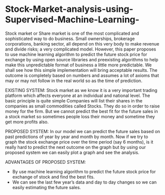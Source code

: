 # Stock-Market-analysis-using-Supervised-Machine-Learning-
Stock market or Share market is one of the most complicated and sophisticated way to do business. Small ownerships, brokerage corporations, banking sector, all depend on this very body to make revenue and divide risks; a very complicated model. However, this paper proposes to use machine learning algorithm to predict the future stock price for exchange by using open source libraries and preexisting algorithms to help make this unpredictable format of business a little more predictable. We shall see how this simple implementation will bring acceptable results. The outcome is completely based on numbers and assumes a lot of axioms that may or may not follow in the real world so as the time of prediction.

EXISTING SYSTEM:
Stock market as we know it is a very important trading platform which affects everyone at an individual and national level. The basic principle is quite simple Companies will list their shares in the companies as small commodities called Stocks. They do so in order to raise money for the firm. But we cannot predict the best fit for the future sales in a stock market so sometimes people loss their money and sometime they get more profits also.

PROPOSED SYSTEM:
In our model we can predict the future sales based on past predictions of year by year and month by month. Now if we try to graph the stock exchange price over the time period (say 6 months), is it really hard to predict the next outcome on the graph but by using our proposed system we can easily plot a graph and see the analysis. 

ADVANTAGES OF PROPOSED SYSTEM:
-	By use machine learning algorithm to predict the future stock price for exchange of stock and find the best fits.
-	We can see the last few year’s data and day to day changes so we can easily estimating the future sales. 
